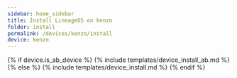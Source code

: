 ```yaml
---
sidebar: home_sidebar
title: Install LineageOS on kenzo
folder: install
permalink: /devices/kenzo/install
device: kenzo
---
```

{% if device.is_ab_device %}
{% include templates/device_install_ab.md %}
{% else %}
{% include templates/device_install.md %}
{% endif %}
